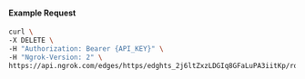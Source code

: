 <!-- Code generated for API Clients. DO NOT EDIT. -->

#### Example Request

```bash
curl \
-X DELETE \
-H "Authorization: Bearer {API_KEY}" \
-H "Ngrok-Version: 2" \
https://api.ngrok.com/edges/https/edghts_2j6ltZxzLDGIq8GFaLuPA3iitKp/routes/edghtsrt_2j6ltZWzbSC06Hpnt1splRp1odN/compression
```

